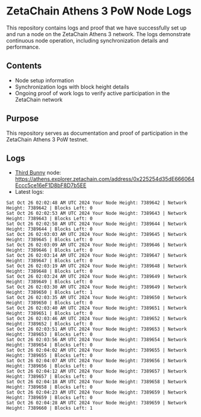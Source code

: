 # ZetaChain Athens 3 PoW Node Logs
This repository contains logs and proof that we have successfully set up and run a node on the ZetaChain Athens 3 network. The logs demonstrate continuous node operation, including synchronization details and performance.

## Contents
- Node setup information
- Synchronization logs with block height details
- Ongoing proof of work logs to verify active participation in the ZetaChain network

## Purpose
This repository serves as documentation and proof of participation in the ZetaChain Athens 3 PoW testnet.

## Logs

- [Third Bunny](https://thirdbunny.xyz/) node: https://athens.explorer.zetachain.com/address/0x225254d35dE666064Eccc5ce16eF1D8bF8D7b5EE
- Latest logs:
```
Sat Oct 26 02:02:48 AM UTC 2024 Your Node Height: 7389642 | Network Height: 7389642 | Blocks Left: 0
Sat Oct 26 02:02:53 AM UTC 2024 Your Node Height: 7389643 | Network Height: 7389643 | Blocks Left: 0
Sat Oct 26 02:02:58 AM UTC 2024 Your Node Height: 7389644 | Network Height: 7389644 | Blocks Left: 0
Sat Oct 26 02:03:03 AM UTC 2024 Your Node Height: 7389645 | Network Height: 7389645 | Blocks Left: 0
Sat Oct 26 02:03:09 AM UTC 2024 Your Node Height: 7389646 | Network Height: 7389646 | Blocks Left: 0
Sat Oct 26 02:03:14 AM UTC 2024 Your Node Height: 7389647 | Network Height: 7389647 | Blocks Left: 0
Sat Oct 26 02:03:19 AM UTC 2024 Your Node Height: 7389648 | Network Height: 7389648 | Blocks Left: 0
Sat Oct 26 02:03:24 AM UTC 2024 Your Node Height: 7389649 | Network Height: 7389649 | Blocks Left: 0
Sat Oct 26 02:03:30 AM UTC 2024 Your Node Height: 7389649 | Network Height: 7389650 | Blocks Left: 1
Sat Oct 26 02:03:35 AM UTC 2024 Your Node Height: 7389650 | Network Height: 7389650 | Blocks Left: 0
Sat Oct 26 02:03:40 AM UTC 2024 Your Node Height: 7389651 | Network Height: 7389651 | Blocks Left: 0
Sat Oct 26 02:03:46 AM UTC 2024 Your Node Height: 7389652 | Network Height: 7389652 | Blocks Left: 0
Sat Oct 26 02:03:51 AM UTC 2024 Your Node Height: 7389653 | Network Height: 7389653 | Blocks Left: 0
Sat Oct 26 02:03:56 AM UTC 2024 Your Node Height: 7389654 | Network Height: 7389654 | Blocks Left: 0
Sat Oct 26 02:04:02 AM UTC 2024 Your Node Height: 7389655 | Network Height: 7389655 | Blocks Left: 0
Sat Oct 26 02:04:07 AM UTC 2024 Your Node Height: 7389656 | Network Height: 7389656 | Blocks Left: 0
Sat Oct 26 02:04:12 AM UTC 2024 Your Node Height: 7389657 | Network Height: 7389657 | Blocks Left: 0
Sat Oct 26 02:04:18 AM UTC 2024 Your Node Height: 7389658 | Network Height: 7389658 | Blocks Left: 0
Sat Oct 26 02:04:23 AM UTC 2024 Your Node Height: 7389659 | Network Height: 7389659 | Blocks Left: 0
Sat Oct 26 02:04:28 AM UTC 2024 Your Node Height: 7389659 | Network Height: 7389660 | Blocks Left: 1
```
